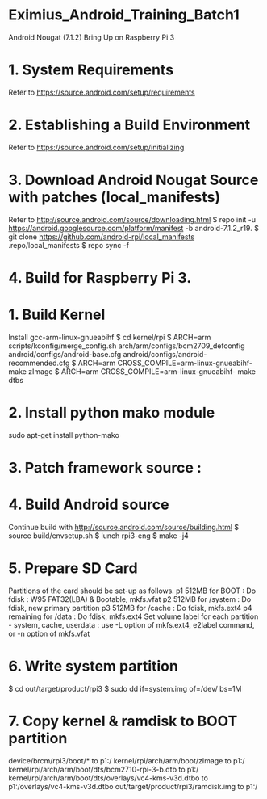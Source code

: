 # Eximius_Android_Training_Batch1
Android Nougat (7.1.2) Bring Up on Raspberry Pi 3

# 1. System Requirements
Refer to https://source.android.com/setup/requirements

# 2. Establishing a Build Environment
Refer to https://source.android.com/setup/initializing

# 3. Download Android Nougat Source with patches (local_manifests)
Refer to http://source.android.com/source/downloading.html                                                                              $ repo init -u https://android.googlesource.com/platform/manifest -b android-7.1.2_r19.
$ git clone https://github.com/android-rpi/local_manifests .repo/local_manifests
$ repo sync -f
 
# 4. Build for Raspberry Pi 3.

# 1. Build Kernel
 Install gcc-arm-linux-gnueabihf
 $ cd kernel/rpi
 $ ARCH=arm scripts/kconfig/merge_config.sh arch/arm/configs/bcm2709_defconfig android/configs/android-base.cfg android/configs/android-recommended.cfg
 $ ARCH=arm CROSS_COMPILE=arm-linux-gnueabihf- make zImage
 $ ARCH=arm CROSS_COMPILE=arm-linux-gnueabihf- make dtbs

# 2. Install python mako module
  sudo apt-get install python-mako

# 3. Patch framework source :
  
# 4. Build Android source
 Continue build with http://source.android.com/source/building.html
 $ source build/envsetup.sh
 $ lunch rpi3-eng
 $ make -j4

# 5. Prepare SD Card
 Partitions of the card should be set-up as follows.
  p1 512MB for BOOT : Do fdisk : W95 FAT32(LBA) & Bootable, mkfs.vfat
  p2 512MB for /system : Do fdisk, new primary partition
  p3 512MB for /cache  : Do fdisk, mkfs.ext4
  p4 remaining for /data : Do fdisk, mkfs.ext4
 Set volume label for each partition - system, cache, userdata
  : use -L option of mkfs.ext4, e2label command, or -n option of mkfs.vfat
 
# 6. Write system partition
  $ cd out/target/product/rpi3
  $ sudo dd if=system.img of=/dev/<p2> bs=1M
  
# 7. Copy kernel & ramdisk to BOOT partition
  device/brcm/rpi3/boot/* to p1:/
  kernel/rpi/arch/arm/boot/zImage to p1:/
  kernel/rpi/arch/arm/boot/dts/bcm2710-rpi-3-b.dtb to p1:/
  kernel/rpi/arch/arm/boot/dts/overlays/vc4-kms-v3d.dtbo to p1:/overlays/vc4-kms-v3d.dtbo
  out/target/product/rpi3/ramdisk.img to p1:/

